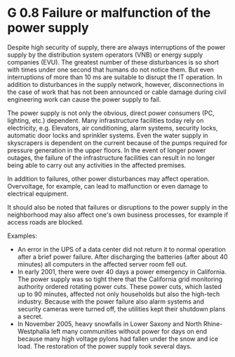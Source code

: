 G 0.8 Failure or malfunction of the power supply
==============================================

Despite high security of supply, there are always interruptions of the power supply by the distribution system operators (VNB) or energy supply companies (EVU). The greatest number of these disturbances is so short with times under one second that humans do not notice them. But even interruptions of more than 10 ms are suitable to disrupt the IT operation. In addition to disturbances in the supply network, however, disconnections in the case of work that has not been announced or cable damage during civil engineering work can cause the power supply to fail.

The power supply is not only the obvious, direct power consumers (PC, lighting, etc.) dependent. Many infrastructure facilities today rely on electricity, e.g. Elevators, air conditioning, alarm systems, security locks, automatic door locks and sprinkler systems. Even the water supply in skyscrapers is dependent on the current because of the pumps required for pressure generation in the upper floors. In the event of longer power outages, the failure of the infrastructure facilities can result in no longer being able to carry out any activities in the affected premises.

In addition to failures, other power disturbances may affect operation. Overvoltage, for example, can lead to malfunction or even damage to electrical equipment.

It should also be noted that failures or disruptions to the power supply in the neighborhood may also affect one's own business processes, for example if access roads are blocked.

Examples:

* An error in the UPS of a data center did not return it to normal operation after a brief power failure. After discharging the batteries (after about 40 minutes) all computers in the affected server room fell out.
* In early 2001, there were over 40 days a power emergency in California. The power supply was so tight there that the California grid monitoring authority ordered rotating power cuts. These power cuts, which lasted up to 90 minutes, affected not only households but also the high-tech industry. Because with the power failure also alarm systems and security cameras were turned off, the utilities kept their shutdown plans a secret.
* In November 2005, heavy snowfalls in Lower Saxony and North Rhine-Westphalia left many communities without power for days on end because many high voltage pylons had fallen under the snow and ice load. The restoration of the power supply took several days.
